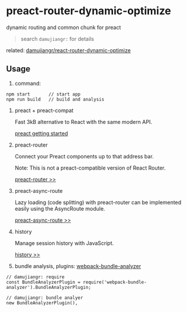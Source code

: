 # preact-router-dynamic-optimize
dynamic routing and common chunk for preact
> search `damujiangr:` for details

related: [damujiangr/react-router-dynamic-optimize](https://github.com/damujiangr/react-router-dynamic-optimize)

## Usage
1. command:
```
npm start       // start app
npm run build   // build and analysis
```

1. preact + preact-compat

    Fast 3kB alternative to React with the same modern API.

    [preact getting started](https://preactjs.com/guide/getting-started)

1. preact-router

    Connect your Preact components up to that address bar.

    Note: This is not a preact-compatible version of React Router. 

    [preact-router >>](https://github.com/developit/preact-router)


1. preact-async-route
    
    Lazy loading (code splitting) with preact-router can be implemented easily using the AsyncRoute module.

    [preact-async-route >>](https://github.com/prateekbh/preact-async-route)

1. history

    Manage session history with JavaScript.
    
    [history >>](https://github.com/ReactTraining/history)

1. bundle analysis, plugins: [webpack-bundle-analyzer](https://github.com/webpack-contrib/webpack-bundle-analyzer)
```
// damujiangr: require
const BundleAnalyzerPlugin = require('webpack-bundle-analyzer').BundleAnalyzerPlugin;

// damujiangr: bundle analyer
new BundleAnalyzerPlugin(),
```
